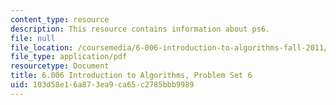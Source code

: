 ```yaml
---
content_type: resource
description: This resource contains information about ps6.
file: null
file_location: /coursemedia/6-006-introduction-to-algorithms-fall-2011/103d58e16a873ea9ca65c2785bbb9989_MIT6_006F11_ps6.pdf
file_type: application/pdf
resourcetype: Document
title: 6.006 Introduction to Algorithms, Problem Set 6
uid: 103d58e1-6a87-3ea9-ca65-c2785bbb9989
---
```

